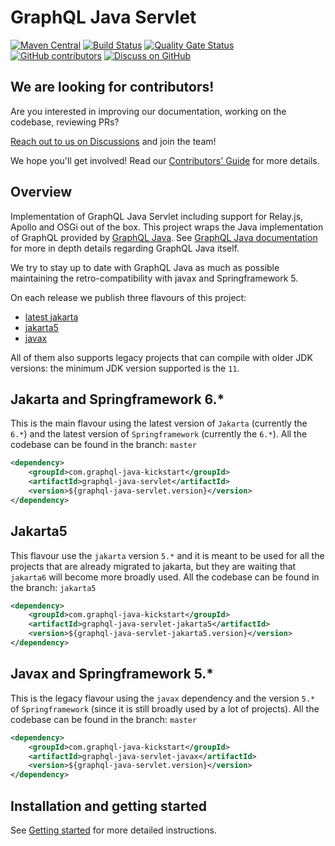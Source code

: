 # GraphQL Java Servlet
[![Maven Central](https://img.shields.io/maven-central/v/com.graphql-java-kickstart/graphql-java-servlet.svg)](https://maven-badges.herokuapp.com/maven-central/com.graphql-java-kickstart/graphql-java-servlet)
[![Build Status](https://github.com/graphql-java-kickstart/graphql-java-servlet/workflows/Publish%20snapshot/badge.svg)](https://github.com/graphql-java-kickstart/graphql-java-servlet/actions?query=workflow%3A%22Publish+snapshot%22)
[![Quality Gate Status](https://sonarcloud.io/api/project_badges/measure?project=graphql-java-kickstart_graphql-java-servlet&metric=alert_status)](https://sonarcloud.io/dashboard?id=graphql-java-kickstart_graphql-java-servlet)
[![GitHub contributors](https://img.shields.io/github/contributors/graphql-java-kickstart/graphql-java-servlet)](https://github.com/graphql-java-kickstart/graphql-java-servlet/graphs/contributors)
[![Discuss on GitHub](https://img.shields.io/badge/GitHub-discuss-orange)](https://github.com/graphql-java-kickstart/graphql-java-servlet/discussions)


## We are looking for contributors!
Are you interested in improving our documentation, working on the codebase, reviewing PRs?

[Reach out to us on Discussions](https://github.com/graphql-java-kickstart/graphql-java-servlet/discussions) and join the team!

We hope you'll get involved! Read our [Contributors' Guide](CONTRIBUTING.md) for more details.

## Overview
Implementation of GraphQL Java Servlet including support for Relay.js, Apollo and OSGi out of the box.
This project wraps the Java implementation of GraphQL provided by [GraphQL Java](https://www.graphql-java.com).
See [GraphQL Java documentation](https://www.graphql-java.com/documentation/latest/) for more in depth details
regarding GraphQL Java itself. 

We try to stay up to date with GraphQL Java as much as possible maintaining the retro-compatibility
with javax and Springframework 5.

On each release we publish three flavours of this project:
 - [latest jakarta](#jakarta-and-springframework-6)
 - [jakarta5](#jakarta5)
 - [javax](#javax-and-springframework-5)
 
All of them also supports legacy projects that can compile with older JDK versions: the minimum JDK
version supported is the `11`.

## Jakarta and Springframework 6.*
This is the main flavour using the latest version of `Jakarta` (currently the `6.*`) and the latest
version of `Springframework` (currently the `6.*`). All the codebase can be found in the branch: 
`master`

```xml
<dependency>
    <groupId>com.graphql-java-kickstart</groupId>
    <artifactId>graphql-java-servlet</artifactId>
    <version>${graphql-java-servlet.version}</version>
</dependency>
```

## Jakarta5
This flavour use the `jakarta` version `5.*` and it is meant to be used for all the projects that 
are already migrated to jakarta, but they are waiting that `jakarta6` will become more broadly used.
All the codebase can be found in the branch: `jakarta5`

```xml
<dependency>
    <groupId>com.graphql-java-kickstart</groupId>
    <artifactId>graphql-java-servlet-jakarta5</artifactId>
    <version>${graphql-java-servlet-jakarta5.version}</version>
</dependency>
```

## Javax and Springframework 5.*
This is the legacy flavour using the `javax` dependency and the version `5.*` of `Springframework` 
(since it is still broadly used by a lot of projects). All the codebase can be found in the branch: 
`master` 

```xml
<dependency>
    <groupId>com.graphql-java-kickstart</groupId>
    <artifactId>graphql-java-servlet-javax</artifactId>
    <version>${graphql-java-servlet.version}</version>
</dependency>
```


## Installation and getting started

See [Getting started](https://graphql-java-kickstart.github.io/servlet/getting-started/) for more
detailed instructions.
